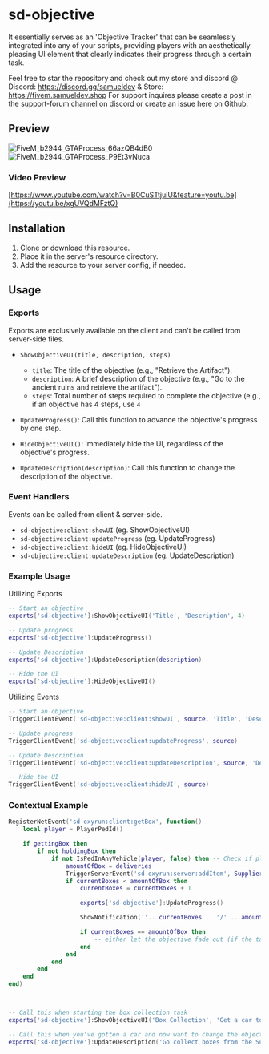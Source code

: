 # sd-objective

It essentially serves as an 'Objective Tracker' that can be seamlessly integrated into any of your scripts, providing players with an aesthetically pleasing UI element that clearly indicates their progress through a certain task.

Feel free to star the repository and check out my store and discord @ Discord: https://discord.gg/samueldev & Store: https://fivem.samueldev.shop 
For support inquires please create a post in the support-forum channel on discord or create an issue here on Github.

## Preview

![FiveM_b2944_GTAProcess_66azQB4dB0](https://github.com/Samuels-Development/sd-objective/assets/99494967/82139df0-9adf-48e0-9cc4-c23bf9b3ebdb)![FiveM_b2944_GTAProcess_P9Et3vNuca](https://github.com/Samuels-Development/sd-objective/assets/99494967/6b3578e0-d93c-42ab-b08d-cfe55fd2e24b)



### Video Preview
[https://www.youtube.com/watch?v=B0CuSTtjuiU&feature=youtu.be](https://youtu.be/xgUVQdMFztQ)

## Installation

1. Clone or download this resource.
2. Place it in the server's resource directory.
3. Add the resource to your server config, if needed.

## Usage

### Exports
Exports are exclusively available on the client and can't be called from server-side files.

- `ShowObjectiveUI(title, description, steps)`
   - `title`: The title of the objective (e.g., "Retrieve the Artifact").
   - `description`: A brief description of the objective (e.g., "Go to the ancient ruins and retrieve the artifact").
   - `steps`: Total number of steps required to complete the objective (e.g., if an objective has 4 steps, use `4`

- `UpdateProgress()`: Call this function to advance the objective's progress by one step.

- `HideObjectiveUI()`: Immediately hide the UI, regardless of the objective's progress.

- `UpdateDescription(description)`: Call this function to change the description of the objective.

### Event Handlers
Events can be called from client & server-side.

- `sd-objective:client:showUI` (eg. ShowObjectiveUI)
- `sd-objective:client:updateProgress` (eg. UpdateProgress)
- `sd-objective:client:hideUI` (eg. HideObjectiveUI)
- `sd-objective:client:updateDescription` (eg. UpdateDescription)

### Example Usage

Utilizing Exports
```lua
-- Start an objective
exports['sd-objective']:ShowObjectiveUI('Title', 'Description', 4)

-- Update progress
exports['sd-objective']:UpdateProgress()

-- Update Description
exports['sd-objective']:UpdateDescription(description)

-- Hide the UI
exports['sd-objective']:HideObjectiveUI()
```

Utilizing Events
```lua
-- Start an objective
TriggerClientEvent('sd-objective:client:showUI', source, 'Title', 'Description', 4)

-- Update progress
TriggerClientEvent('sd-objective:client:updateProgress', source)

-- Update Description
TriggerClientEvent('sd-objective:client:updateDescription', source, 'Description')

-- Hide the UI
TriggerClientEvent('sd-objective:client:hideUI', source)
```

### Contextual Example
```lua
RegisterNetEvent('sd-oxyrun:client:getBox', function()
    local player = PlayerPedId()

    if gettingBox then
        if not holdingBox then
            if not IsPedInAnyVehicle(player, false) then -- Check if player is not in a vehicle
                amountOfBox = deliveries
                TriggerServerEvent('sd-oxyrun:server:addItem', SupplierPosition, isOnRun)
                if currentBoxes < amountOfBox then
                    currentBoxes = currentBoxes + 1

                    exports['sd-objective']:UpdateProgress()

                    ShowNotification(''.. currentBoxes .. '/' .. amountOfBox .. '')

                    if currentBoxes == amountOfBox then
                        -- either let the objective fade out (if the task has fully ended) or change description.
                    end
                end
            end
        end
    end
end)



-- Call this when starting the box collection task
exports['sd-objective']:ShowObjectiveUI('Box Collection', 'Get a car to collect boxes', amountOfBox * 2 + 3) (Example calculation to determine the amount of steps the oxy run has)

-- Call this when you've gotten a car and now want to change the objective's description to collect boxes.
exports['sd-objective']:UpdateDescription('Go collect boxes from the Supplier')
```


